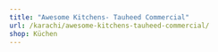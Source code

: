 ```yaml
---
title: "Awesome Kitchens- Tauheed Commercial"
url: /karachi/awesome-kitchens-tauheed-commercial/
shop: Küchen
---
```

